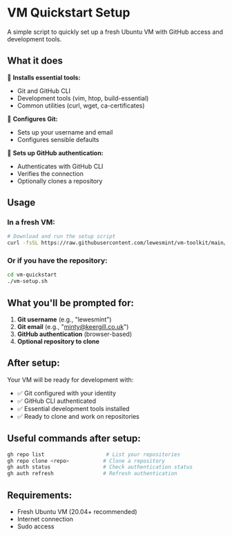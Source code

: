 # VM Quickstart Setup

A simple script to quickly set up a fresh Ubuntu VM with GitHub access and development tools.

## What it does

🚀 **Installs essential tools:**
- Git and GitHub CLI
- Development tools (vim, htop, build-essential)
- Common utilities (curl, wget, ca-certificates)

🔧 **Configures Git:**
- Sets up your username and email
- Configures sensible defaults

🔑 **Sets up GitHub authentication:**
- Authenticates with GitHub CLI
- Verifies the connection
- Optionally clones a repository

## Usage

### In a fresh VM:

```bash
# Download and run the setup script
curl -fsSL https://raw.githubusercontent.com/lewesmint/vm-toolkit/main/vm-quickstart/vm-setup.sh | bash
```

### Or if you have the repository:

```bash
cd vm-quickstart
./vm-setup.sh
```

## What you'll be prompted for:

1. **Git username** (e.g., "lewesmint")
2. **Git email** (e.g., "minty@keergill.co.uk")
3. **GitHub authentication** (browser-based)
4. **Optional repository to clone**

## After setup:

Your VM will be ready for development with:
- ✅ Git configured with your identity
- ✅ GitHub CLI authenticated
- ✅ Essential development tools installed
- ✅ Ready to clone and work on repositories

## Useful commands after setup:

```bash
gh repo list                    # List your repositories
gh repo clone <repo>           # Clone a repository
gh auth status                 # Check authentication status
gh auth refresh                # Refresh authentication
```

## Requirements:

- Fresh Ubuntu VM (20.04+ recommended)
- Internet connection
- Sudo access
